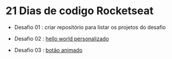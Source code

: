 # 21 Dias de codigo Rocketseat

 - Desafio 01 : criar repositório para listar os projetos do desafio
 
 - Desafio 02 : [hello world personalizado](https://desafio01-xi.vercel.app/)
 
 - Desafio 03 : [botão animado](https://21dias-de-codigo-rocketseat-git-main-joaolucas3002.vercel.app/)



